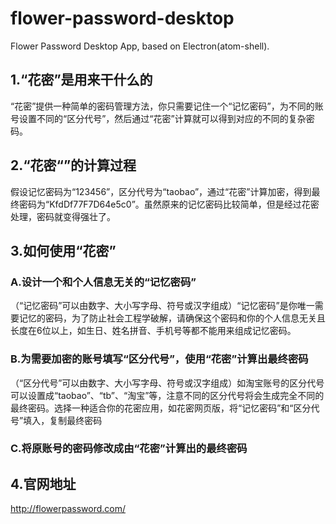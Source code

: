 # flower-password-desktop
Flower Password Desktop App, based on Electron(atom-shell).

## 1.“花密”是用来干什么的

“花密”提供一种简单的密码管理方法，你只需要记住一个“记忆密码”，为不同的账号设置不同的“区分代号”，然后通过“花密”计算就可以得到对应的不同的复杂密码。

## 2.“花密“”的计算过程

假设记忆密码为“123456”，区分代号为“taobao”，通过“花密”计算加密，得到最终密码为“KfdDf77F7D64e5c0”。虽然原来的记忆密码比较简单，但是经过花密处理，密码就变得强壮了。

## 3.如何使用“花密”

### A.设计一个和个人信息无关的“记忆密码”

（“记忆密码”可以由数字、大小写字母、符号或汉字组成）“记忆密码”是你唯一需要记忆的密码，为了防止社会工程学破解，请确保这个密码和你的个人信息无关且长度在6位以上，如生日、姓名拼音、手机号等都不能用来组成记忆密码。

### B.为需要加密的账号填写“区分代号”，使用“花密”计算出最终密码

（“区分代号”可以由数字、大小写字母、符号或汉字组成）如淘宝账号的区分代号可以设置成“taobao”、“tb”、“淘宝”等，注意不同的区分代号将会生成完全不同的最终密码。选择一种适合你的花密应用，如花密网页版，将“记忆密码”和“区分代号”填入，复制最终密码

### C.将原账号的密码修改成由“花密”计算出的最终密码

## 4.官网地址

http://flowerpassword.com/
